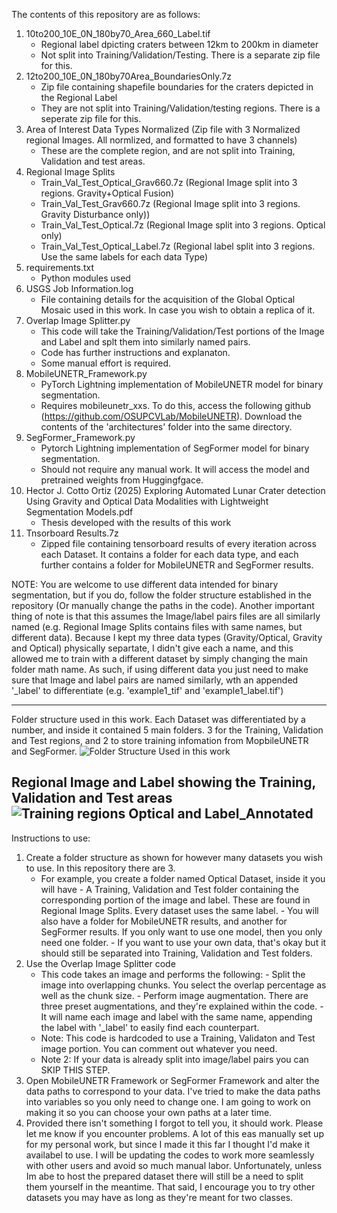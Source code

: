 The contents of this repository are as follows: 
1) 10to200_10E_0N_180by70_Area_660_Label.tif
      - Regional label dpicting craters between 12km to 200km in diameter
      - Not split into Training/Validation/Testing. There is a separate zip file for this.
3) 12to200_10E_0N_180by70Area_BoundariesOnly.7z
      - Zip file containing shapefile boundaries for the craters depicted in the Regional Label
      - They are not split into Training/Validation/testing regions. There is a seperate zip file for this.
4) Area of Interest Data Types Normalized (Zip file with 3 Normalized regional Images. All normlized, and formatted to have 3 channels)
      - These are the complete region, and are not split into Training, Validation and test areas. 
5) Regional Image Splits
      - Train_Val_Test_Optical_Grav660.7z (Regional Image split into 3 regions. Gravity+Optical Fusion)
      - Train_Val_Test_Grav660.7z (Regional Image split into 3 regions. Gravity Disturbance only))
      - Train_Val_Test_Optical.7z (Regional Image split into 3 regions. Optical only)
      - Train_Val_Test_Optical_Label.7z (Regional label split into 3 regions. Use the same labels for each data Type)
6) requirements.txt
      - Python modules used
7) USGS Job Information.log
      - File containing details for the acquisition of the Global Optical Mosaic used in this work. In case you wish to obtain a replica of it. 
8) Overlap Image Splitter.py
      - This code will take the Training/Validation/Test portions of the Image and Label and splt them into similarly named pairs.
      - Code has further instructions and explanaton.
      - Some manual effort is required.
9) MobileUNETR_Framework.py
      - PyTorch Lightning implementation of MobileUNETR model for binary segmentation.
      - Requires mobileunetr_xxs. To do this, access the following github (https://github.com/OSUPCVLab/MobileUNETR). Download the contents of the 'architectures' folder into the same directory.
10) SegFormer_Framework.py
      - Pytorch Lightning implementation of SegFormer model for binary segmentation.
      - Should not require any manual work. It will access the model and pretrained weights from Huggingfgace.
11) Hector J. Cotto Ortiz (2025) Exploring Automated Lunar Crater detection Using Gravity and Optical Data Modalities with Lightweight Segmentation Models.pdf
      - Thesis developed with the results of this work
12) Tnsorboard Results.7z
      - Zipped file containing tensorboard results of every iteration across each Dataset. It contains a folder for each data type, and each further contains a folder for MobileUNETR and SegFormer results. 

NOTE: You are welcome to use different data intended for binary segmentation, but if you do, follow the folder structure established in the repository (Or manually change the paths in the code).
Another important thing of note is that this assumes the Image/label pairs files are all similarly named (e.g. Regional Image Splits contains files with same names, but different data).
Because I kept my three data types (Gravity/Optical, Gravity and Optical) physically separtate, I didn't give each a name, and this allowed me to train with a different dataset by simply changing the main folder math name. 
As such, if using different data you just need to make sure that Image and label pairs are named similarly, wth an appended '_label' to differentiate (e.g.  'example1_tif' and 'example1_label.tif')

-------------------------------------------------------------------------------------------------------------------------------------------------------------------------------------------------------------------
Folder structure used in this work. Each Dataset was differentiated by a number, and inside it contained 5 main folders. 3 for the Training, Validation and Test regions, and 2 to store training infomation from MopbileUNETR and SegFormer.
![Folder Structure Used in this work](https://github.com/user-attachments/assets/974ae385-ce68-49d8-a570-4c1c9e8e6982)


Regional Image and Label showing the Training, Validation and Test areas
![Training regions Optical and Label_Annotated](https://github.com/user-attachments/assets/6e4f0770-54dd-4fbf-a79b-0b82f9fcd419)
-------------------------------------------------------------------------------------------------------------------------------------------------------------------------------------------------------------------
Instructions to use: 
1) Create a folder structure as shown for however many datasets you wish to use. In this repository there are 3.
      - For example, you create a folder named Optical Dataset, inside it you will have
              - A Training, Validation and Test folder containing the corresponding portion of the image and label. These are found in Regional Image Splits. Every dataset uses the same label.
              - You will also have a folder for MobileUNETR results, and another for SegFormer results. If you only want to use one model, then you only need one folder.
              - If you want to use your own data, that's okay but it should still be separated into Training, Validation and Test folders.
2) Use the Overlap Image Splitter code
      - This code takes an image and performs the following:
              - Split the image into overlapping chunks. You select the overlap percentage as well as the chunk size.
              - Perform image augmentation. There are three preset augmentations, and they're explained within the code.
              - It will name each image and label with the same name, appending the label with '_label' to easily find each counterpart. 
      - Note: This code is hardcoded to use a Training, Validaton and Test image portion. You can comment out whatever you need.
      - Note 2: If your data is already split into image/label pairs you can SKIP THIS STEP.
3) Open MobileUNETR Framework or SegFormer Framework and alter the data paths to correspond to your data. I've tried to make the data paths into variables so you only need to change one. I am going to work on making it so you can choose your own paths at a later time.
4) Provided there isn't something I forgot to tell you, it should work. Please let me know if you encounter problems. A lot of this eas manually set up for my personal work, but since I made it this far I thought I'd make it availabel to use. I will be updating the codes to work more seamlessly with other users and avoid so much manual labor. Unfortunately, unless Im abe to host the prepared dataset there will still be a need to split them yourself in the meantime. That said, I encourage you to try other datasets you may have as long as they're meant for two classes. 

